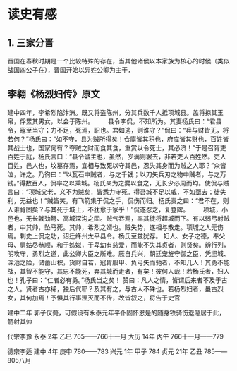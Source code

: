# 读史有感

## 1. 三家分晋

晋国在春秋时期是一个比较特殊的存在，当其他诸侯以本家族为核心的时候（类似战国四公子在），晋国开始以异姓公卿为主干，


## 李翱《杨烈妇传》原文

建中四年，李希烈陷汴洲。既又将盗陈州，分其兵数千人抵项城县。盖将掠其玉帛，俘累其男女，以会于陈州。
　　县令李侃，不知所为。其妻杨氏曰：“君县令，寇至当守；力不足，死焉，职也。君如逃，则谁守？”侃曰：“兵与财皆无，将若何？”杨氏曰：“如不守，县为贼所得矣！仓廪皆其积也，府库皆其财也，百姓皆其战士也，国家何有？夺贼之财而食其食，重赏以令死士，其必济！”于是召胥吏百姓于庭，杨氏言曰：“县令诚主也，虽然，岁满则罢去，非若吏人百姓然。吏人百姓，邑人也，坟墓存焉，宜相与致死以守其邑，忍失其身而为贼之人耶？”众皆泣，许之。乃徇曰：“以瓦石中贼者，与之千钱；以刀矢兵刃之物中贼者，与之万钱。”得数百人，侃率之以乘城。杨氏亲为之爨以食之，无长少必周而均。使侃与贼言曰：“项城父老，义不为贼矣，皆悉力守死。得吾城不足以威，不如亟去；徒失利，无益也！”贼皆笑。有飞箭集于侃之手，侃伤而归。杨氏责之曰：“君不在，则人谁肯固矣？与其死于城上，不犹愈于家乎！”侃遂忍之，复登陴。
　　项城，小邑也，无长戟劲弩、高城深沟之固。贼气吞焉，率其徒将超城而下。有以弱弓射贼者，中其帅，坠马死。其帅，希烈之婿也。贼失势，遂相与散走。项城之人无伤焉。刺史上侃之功，诏迁绛州太平县令。杨氏至兹犹存。 
    妇人、女子之德，奉父母、舅姑尽恭顺，和于姊姒，于卑幼有慈爱，而能不失其贞者，则贤矣。辨行列，明攻守，勇烈之道，此公卿大臣之所难。厥自兵兴，朝廷宠旌守御之臣，凭坚城、深池之险，储蓄山积，货财自若，冠胄服甲、负弓矢而驰者，不知几人！其勇不能战，其智不能守，其忠不能死，弃其城而走者，有矣！彼何人哉！若杨氏者，妇人也！孔子曰：“仁者必有勇。”杨氏当之矣！ 
    赞曰：凡人之情，皆谓后来者不及于古之人。贤者古亦稀，独后代耶？及其有之，与古人不殊也。若杨烈妇者，虽古烈女，其何加焉！予惧其行事湮灭而不传，故皆叙之，将告于史官

建中二年 郭子仪薨，可假设有永泰元年平仆固怀恩是的随身铁骑伤退隐居于此，箭射其帅

代宗李豫
    永泰 2年 乙巳 765——766十一月
    大历 14年 丙午 766十一月——779

德宗李适
    建中 4年 庚申 780——783
    兴元 1年 甲子 784
    贞元 21年 乙丑 785——805八月